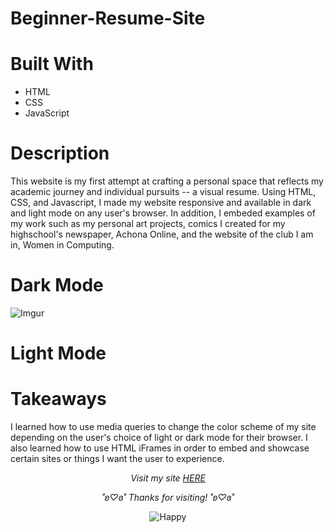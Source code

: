 # Beginner-Resume-Site

# Built With
- HTML
- CSS
- JavaScript

# Description
This website is my first attempt at crafting a personal space that reflects my academic journey and individual pursuits -- a visual resume. Using HTML, CSS, and Javascript, I made my website responsive and available in dark and light mode on any user's browser. In addition, I embeded examples of my work such as my personal art projects, comics I created for my highschool's newspaper, Achona Online, and the website of the club I am in, Women in Computing. 

# Dark Mode
![Imgur](https://i.imgur.com/3yLZNM6.png)

# Light Mode

# Takeaways

I learned how to use media queries to change the color scheme of my site depending on the user's choice of light or dark mode for their browser. I also learned how to use HTML iFrames in order to embed and showcase certain sites or things I want the user to experience.

<p align="center">
  <i>Visit my site <a href="https://i6.cims.nyu.edu/~sb8249/final-project/index.html">HERE</a></i>
</p>

<p align="center">
  <i>˚ʚ♡ɞ˚ Thanks for visiting! ˚ʚ♡ɞ˚</i>
</p>

<p align="center">
  <img src="https://media.giphy.com/media/3ohhwrI4etdlkspiz6/giphy.gif" alt="Happy">
</p>

